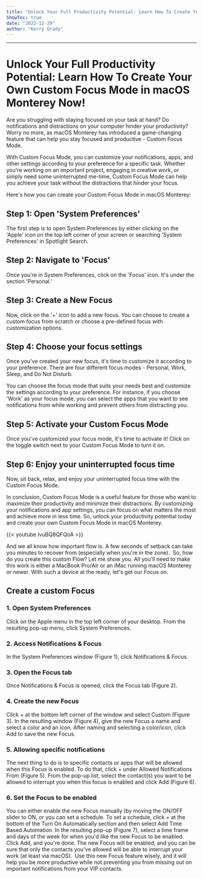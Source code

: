 ```yaml
---
title: "Unlock Your Full Productivity Potential: Learn How To Create Your Own Custom Focus Mode in macOS Monterey Now!"
ShowToc: true 
date: "2022-12-29"
author: "Kerry Grady"
---
```

*****
# Unlock Your Full Productivity Potential: Learn How To Create Your Own Custom Focus Mode in macOS Monterey Now!

Are you struggling with staying focused on your task at hand? Do notifications and distractions on your computer hinder your productivity? Worry no more, as macOS Monterey has introduced a game-changing feature that can help you stay focused and productive - Custom Focus Mode.

With Custom Focus Mode, you can customize your notifications, apps, and other settings according to your preference for a specific task. Whether you're working on an important project, engaging in creative work, or simply need some uninterrupted me-time, Custom Focus Mode can help you achieve your task without the distractions that hinder your focus.

Here's how you can create your Custom Focus Mode in macOS Monterey:

## Step 1: Open 'System Preferences'

The first step is to open System Preferences by either clicking on the 'Apple' icon on the top left corner of your screen or searching 'System Preferences' in Spotlight Search.

## Step 2: Navigate to 'Focus'

Once you're in System Preferences, click on the 'Focus' icon. It's under the section 'Personal.'

## Step 3: Create a New Focus

Now, click on the '+' icon to add a new focus. You can choose to create a custom focus from scratch or choose a pre-defined focus with customization options.

## Step 4: Choose your focus settings

Once you've created your new focus, it's time to customize it according to your preference. There are four different focus modes - Personal, Work, Sleep, and Do Not Disturb.

You can choose the focus mode that suits your needs best and customize the settings according to your preference. For instance, if you choose 'Work' as your focus mode, you can select the apps that you want to see notifications from while working and prevent others from distracting you.

## Step 5: Activate your Custom Focus Mode

Once you've customized your focus mode, it's time to activate it! Click on the toggle switch next to your Custom Focus Mode to turn it on.

## Step 6: Enjoy your uninterrupted focus time

Now, sit back, relax, and enjoy your uninterrupted focus time with the Custom Focus Mode.

In conclusion, Custom Focus Mode is a useful feature for those who want to maximize their productivity and minimize their distractions. By customizing your notifications and app settings, you can focus on what matters the most and achieve more in less time. So, unlock your productivity potential today and create your own Custom Focus Mode in macOS Monterey.

{{< youtube lvuBQ8QFQoA >}} 



And we all know how important flow is. A few seconds of setback can take you minutes to recover from (especially when you're in the zone). 
So, how do you create this custom Flow? Let me show you. All you'll need to make this work is either a MacBook Pro/Air or an iMac running macOS Monterey or newer. With such a device at the ready, let's get our Focus on.

 
## Create a custom Focus
 
### 1. Open System Preferences


Click on the Apple menu in the top left corner of your desktop. From the resulting pop-up menu, click System Preferences.

 
### 2. Access Notifications & Focus


In the System Preferences window (Figure 1), click Notifications & Focus.

 
### 3. Open the Focus tab


Once Notifications & Focus is opened, click the Focus tab (Figure 2).

 
### 4. Create the new Focus


Click + at the bottom left corner of the window and select Custom (Figure 3).
In the resulting window (Figure 4), give the new Focus a name and select a color and an icon.
After naming and selecting a color/icon, click Add to save the new Focus.

 
### 5. Allowing specific notifications


The next thing to do is to specific contacts or apps that will be allowed when this Focus is enabled. To do that, click + under Allowed Notifications From (Figure 5).
From the pop-up list, select the contact(s) you want to be allowed to interrupt you when this focus is enabled and click Add (Figure 6).

 
### 6. Set the Focus to be enabled


You can either enable the new Focus manually (by moving the ON/OFF slider to ON, or you can set a schedule. To set a schedule, click + at the bottom of the Turn On Automatically section and then select Add Time Based Automation. In the resulting pop-up (Figure 7), select a time frame and days of the week for when you'd like the new Focus to be enabled.
Click Add, and you're done. The new Focus will be enabled, and you can be sure that only the contacts you've allowed will be able to interrupt your work (at least via macOS). 
Use this new Focus feature wisely, and it will help you be more productive while not preventing you from missing out on important notifications from your VIP contacts.




